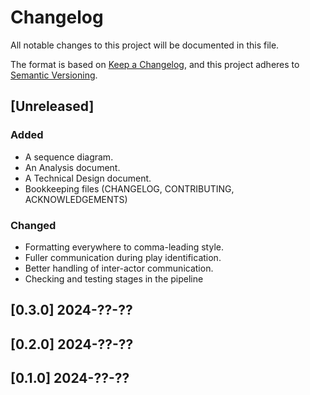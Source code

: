 # Changelog

All notable changes to this project will be documented in this file.

The format is based on [Keep a Changelog](https://keepachangelog.com/en/1.1.0/),
and this project adheres to [Semantic Versioning](https://semver.org/spec/v2.0.0.html).

## [Unreleased]

### Added

- A sequence diagram.
- An Analysis document.
- A Technical Design document.
- Bookkeeping files (CHANGELOG, CONTRIBUTING, ACKNOWLEDGEMENTS)

### Changed
- Formatting everywhere to comma-leading style.
- Fuller communication during play identification.
- Better handling of inter-actor communication.
- Checking and testing stages in the pipeline

## [0.3.0] 2024-??-??
## [0.2.0] 2024-??-??
## [0.1.0] 2024-??-??
